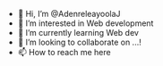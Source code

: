 - 👋 Hi, I’m @AdenreleayoolaJ
- 👀 I’m interested in Web development
- 🌱 I’m currently learning Web dev
- 💞️ I’m looking to collaborate on ...!
- 📫 How to reach me here

<!---
AdenreleayoolaJ/AdenreleayoolaJ is a ✨ special ✨ repository because its `README.md` (this file) appears on your GitHub profile.
You can click the Preview link to take a look at your changes.
--->
